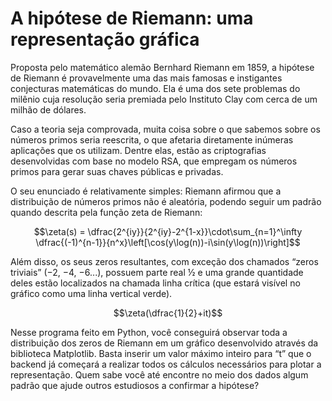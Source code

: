 # A hipótese de Riemann: uma representação gráfica

Proposta pelo matemático alemão Bernhard Riemann em 1859, a hipótese de Riemann é provavelmente uma das mais famosas e instigantes conjecturas matemáticas do mundo. Ela é uma dos sete problemas do milênio cuja resolução seria premiada pelo Instituto Clay com cerca de um milhão de dólares.

Caso a teoria seja comprovada, muita coisa sobre o que sabemos sobre os números primos seria reescrita, o que afetaria diretamente inúmeras aplicações que os utilizam. Dentre elas, estão as criptografias desenvolvidas com base no modelo RSA, que empregam os números primos para gerar suas chaves públicas e privadas.

O seu enunciado é relativamente simples: Riemann afirmou que a distribuição de números primos não é aleatória, podendo seguir um padrão quando descrita pela função zeta de Riemann:

$$\zeta(s) = \dfrac{2^{iy}}{2^{iy}-2^{1-x}}\cdot\sum_{n=1}^\infty \dfrac{(-1)^{n-1}}{n^x}\left[\cos(y\log(n))-i\sin(y\log(n))\right]$$

Além disso, os seus zeros resultantes, com exceção dos chamados “zeros triviais” (−2, −4, −6...), possuem parte real ½ e uma grande quantidade deles estão localizados na chamada linha crítica (que estará visível no gráfico como uma linha vertical verde).

$$\zeta(\dfrac{1}{2}+it)$$

Nesse programa feito em Python, você conseguirá observar toda a distribuição dos zeros de Riemann em um gráfico desenvolvido através da biblioteca Matplotlib. Basta inserir um valor máximo inteiro para “t” que o backend já começará a realizar todos os cálculos necessários para plotar a representação. Quem sabe você até encontre no meio dos dados algum padrão que ajude outros estudiosos a confirmar a hipótese?
